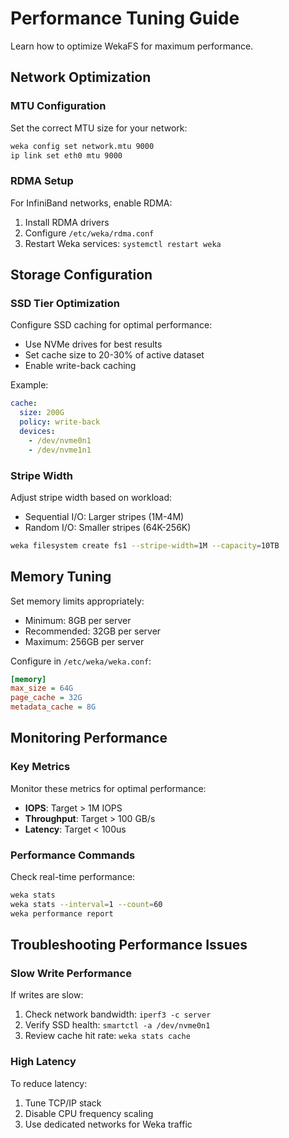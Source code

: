 # Performance Tuning Guide

Learn how to optimize WekaFS for maximum performance.

## Network Optimization

### MTU Configuration

Set the correct MTU size for your network:

```bash
weka config set network.mtu 9000
ip link set eth0 mtu 9000
```

### RDMA Setup

For InfiniBand networks, enable RDMA:

1. Install RDMA drivers
2. Configure `/etc/weka/rdma.conf`
3. Restart Weka services: `systemctl restart weka`

## Storage Configuration

### SSD Tier Optimization

Configure SSD caching for optimal performance:

- Use NVMe drives for best results
- Set cache size to 20-30% of active dataset
- Enable write-back caching

Example:

```yaml
cache:
  size: 200G
  policy: write-back
  devices:
    - /dev/nvme0n1
    - /dev/nvme1n1
```

### Stripe Width

Adjust stripe width based on workload:

- Sequential I/O: Larger stripes (1M-4M)
- Random I/O: Smaller stripes (64K-256K)

```bash
weka filesystem create fs1 --stripe-width=1M --capacity=10TB
```

## Memory Tuning

Set memory limits appropriately:

- Minimum: 8GB per server
- Recommended: 32GB per server
- Maximum: 256GB per server

Configure in `/etc/weka/weka.conf`:

```ini
[memory]
max_size = 64G
page_cache = 32G
metadata_cache = 8G
```

## Monitoring Performance

### Key Metrics

Monitor these metrics for optimal performance:

- **IOPS**: Target > 1M IOPS
- **Throughput**: Target > 100 GB/s
- **Latency**: Target < 100us

### Performance Commands

Check real-time performance:

```bash
weka stats
weka stats --interval=1 --count=60
weka performance report
```

## Troubleshooting Performance Issues

### Slow Write Performance

If writes are slow:

1. Check network bandwidth: `iperf3 -c server`
2. Verify SSD health: `smartctl -a /dev/nvme0n1`
3. Review cache hit rate: `weka stats cache`

### High Latency

To reduce latency:

1. Tune TCP/IP stack
2. Disable CPU frequency scaling
3. Use dedicated networks for Weka traffic
